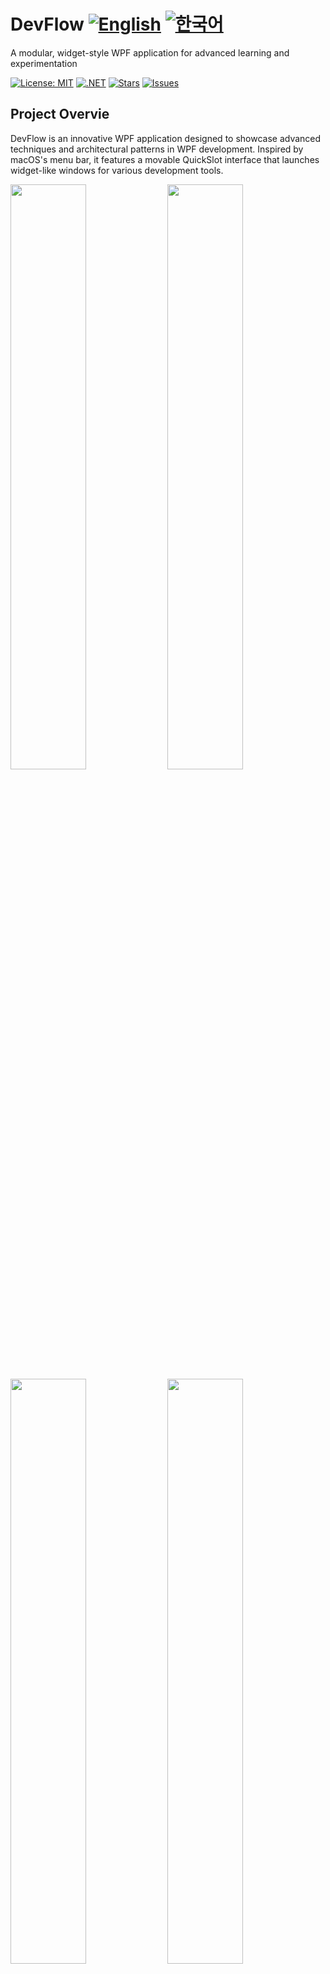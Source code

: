 # DevFlow [![English](https://img.shields.io/badge/Language-English-blue.svg)](README.md) [![한국어](https://img.shields.io/badge/Language-한국어-red.svg)](README.ko.md)

A modular, widget-style WPF application for advanced learning and experimentation

[![License: MIT](https://img.shields.io/badge/License-MIT-yellow.svg)](https://opensource.org/licenses/MIT)
[![.NET](https://img.shields.io/badge/.NET-8.0-blue.svg)](https://dotnet.microsoft.com/download)
[![Stars](https://img.shields.io/github/stars/jamesnet214/devflow.svg)](https://github.com/jamesnet214/devflow/stargazers)
[![Issues](https://img.shields.io/github/issues/jamesnet214/devflow.svg)](https://github.com/jamesnet214/devflow/issues)

## Project Overvie

DevFlow is an innovative WPF application designed to showcase advanced techniques and architectural patterns in WPF development. Inspired by macOS's menu bar, it features a movable QuickSlot interface that launches widget-like windows for various development tools.

<img src="https://github.com/user-attachments/assets/2fdfc823-e196-4422-b70c-343ea32b770d" width="49%"/>
<img src="https://github.com/user-attachments/assets/695147a5-0cb4-44d9-bf93-9a69d7c6c60b" width="49%"/>
<img src="https://github.com/user-attachments/assets/f00376d7-b332-45e9-b576-e5e06c5935d3" width="49%"/>
<img src="https://github.com/user-attachments/assets/e02dc0aa-529b-4001-9b4d-bdd001bd5e9e" width="49%"/>

## Key Technologies and Implementations
#### 1. Modular Architecture
- [x] Prism library integration for loose coupling and modularity
- [x] Dependency injection for flexible and maintainable code structure
- [x] Project distribution with no direct references between modules

#### 2. Advanced UI Design
- [x] Custom QuickSlot menu inspired by macOS menu bar
- [x] Widget-style windows for individual tools (Explorer, Color Picker, Theme Selector, Localization)
- [x] Fully customized controls for a unique user experience

#### 3. WPF Mastery Showcase
- [x] Extensive use of MVVM pattern across all modules
- [x] Custom control development for specialized functionality
- [x] Advanced styling and theming capabilities

#### 4. Multi-language Support
- [x] Integrated localization system for multiple language support
- [x] Dynamic language switching without application restart

#### 5. Developer Tools Integration
- [x] Built-in file explorer for quick access to project files
- [x] Color picker tool with advanced color manipulation features
- [x] Theme selector for real-time application styling changes

## Technology Stack
- .NET 8.0
- WPF (Windows Presentation Foundation)
- Prism Library for MVVM and Modularity
- C# 10.0

## Project Structure
The solution is organized into three main categories:
- **01. BASE**: Core functionalities and data handling
- **02. UI**: User interface components and styling
- **03. APP**: Main application and entry point

Key projects include:
- **DevFlow.Menus**: Implementation of the QuickSlot interface
- **DevFlow.Main**: Core application window and navigation
- **DevFlow.Colors, DevFlow.Finders, etc.**: Individual tool modules

## Getting Started
### Prerequisites
- Visual Studio 2022 or later
- .NET 8.0 SDK

### Installation and Execution
#### 1. Clone the repository:

```
git clone https://github.com/jamesnet214/devflow.git
```

#### 2. Open the solution
- [x] Visual Studio
- [x] Visual Studio Code
- [x] JetBrains Rider

<img src="https://github.com/user-attachments/assets/af70f422-7057-4e77-a54d-042ee8358d2a" width="32%"/>
<img src="https://github.com/user-attachments/assets/e4feaa10-a107-4b58-8d13-1d8be620ec62" width="32%"/>
<img src="https://github.com/user-attachments/assets/5ff487f6-55e4-43e1-9abf-f8d419ee6943" width="32%"/>

#### 3. Build and Run
- [x] Set DevFlow as the startup project
- [x] Press F5 or click the Run button
- [x] Windows 11 recommended

## Learning Opportunities

DevFlow offers a rich learning experience for WPF developers:
1. **Modular Architecture**: Understand how to build loosely coupled, maintainable WPF applications
2. **Custom Controls**: Learn to create and style custom WPF controls
3. **MVVM in Practice**: See real-world implementation of MVVM pattern in a complex application
4. **Prism and DI**: Explore the use of Prism library and dependency injection in WPF
5. **Multi-window Management**: Learn techniques for managing multiple windows in a cohesive application

## Contributing
Contributions to DevFlow are welcome! Please feel free to submit pull requests, create issues or spread the word.

## License
This project is licensed under the MIT License - see the [LICENSE](LICENSE) file for details.

## Contact
- Website: https://jamesnet.dev
- Email: james@jamesnet.dev, vickyqu115@hotmail.com

Dive into advanced WPF development with DevFlow and elevate your skills to the next level!
